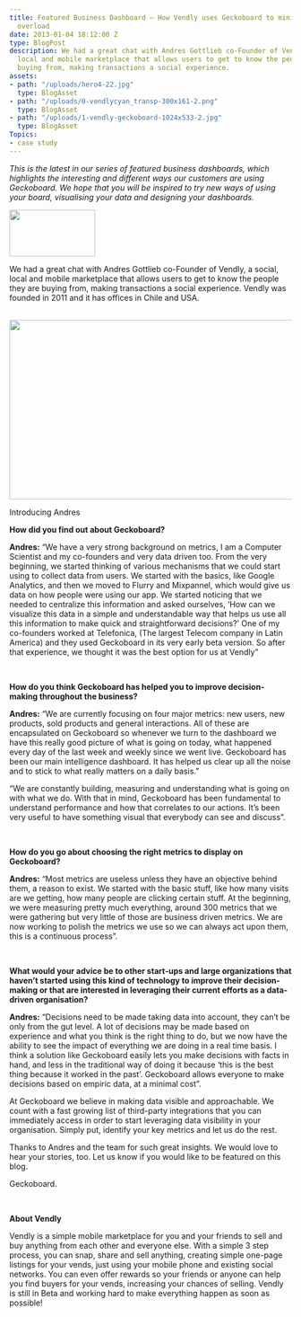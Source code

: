 ```yaml
---
title: Featured Business Dashboard – How Vendly uses Geckoboard to minimize information
  overload
date: 2013-01-04 18:12:00 Z
type: BlogPost
description: We had a great chat with Andres Gottlieb co-Founder of Vendly, a social,
  local and mobile marketplace that allows users to get to know the people they are
  buying from, making transactions a social experience.
assets:
- path: "/uploads/hero4-22.jpg"
  type: BlogAsset
- path: "/uploads/0-vendlycyan_transp-300x161-2.png"
  type: BlogAsset
- path: "/uploads/1-vendly-geckoboard-1024x533-2.jpg"
  type: BlogAsset
Topics:
- case study
---
```


<p><em>This is the latest in our series of featured business dashboards, which highlights the interesting and different ways our customers are using Geckoboard. We hope that you will be inspired to try new ways of using your board, visualising your data and designing your dashboards.</em></p>
<p><img alt="" class="wp-float-right" height="83" src="/uploads/0-vendlycyan_transp-300x161-2.png" title="vendlycyan_transp" width="153"><br></p><p><span>We had a great chat with Andres Gottlieb co-Founder of Vendly, a social, local and mobile marketplace that allows users to get to know the people they are buying from, making transactions a socia</span><span>l experience. Vendly was founded in 2011 and it has offices in Chile and USA.</span></p><br><img alt="" class="alignnone wp-image-1553" height="320" src="/uploads/1-vendly-geckoboard-1024x533-2.jpg" title="vendly-geckoboard" width="614">
<p><span>Introducing Andres</span></p>
<p><strong>How did you find out about Geckoboard?</strong></p>
<p><span><strong>Andres:</strong> “We have a very strong background on metrics, I am a Computer Scientist and my co-founders and very data driven too. From the very beginning, we started thinking of various mechanisms that we could start using to collect data from users. We started with the basics, like Google Analytics, and then we moved to Flurry and Mixpannel, which would give us data on how people were using our app. We started noticing that we needed to centralize this information and asked ourselves, ‘How can we visualize this data in a simple and understandable way that helps us use all this information to make quick and straightforward decisions?’ One of my co-founders worked at Telefonica, (The largest Telecom company in Latin America) and they used Geckoboard in its very early beta version. So after that experience, we thought it was the best option for us at Vendly”</span></p>
<p> </p>
<p><span><strong>How do you think Geckoboard has helped you to improve decision-making throughout the business?</strong></span></p>
<p><span><strong>Andres:</strong> “We are currently focusing on four major metrics: new users, new products, sold products and general interactions. All of these are encapsulated on Geckoboard so whenever we turn to the dashboard we have this really good picture of what is going on today, what happened every day of the last week and weekly since we went live. Geckoboard has been our main intelligence dashboard. It has helped us clear up all the noise and to stick to what really matters on a daily basis.”</span></p>
<p><span>“We are constantly building, measuring and understanding what is going on with what we do. With that in mind, Geckoboard has been fundamental to understand performance and how that correlates to our actions. It’s been very useful to have something visual that everybody can see and discuss”.</span></p>
<p> </p>
<p><span><strong>How do you go about choosing the right metrics to display on Geckoboard?</strong></span></p>
<p><span><strong>Andres:</strong> “Most metrics are useless unless they have an objective behind them, a reason to exist. We started with the basic stuff, like how many visits are we getting, how many people are clicking certain stuff. At the beginning, we were measuring pretty much everything, around 300 metrics that we were gathering but very little of those are business driven metrics. We are now working to polish the metrics we use so we can always act upon them, this is a continuous process”.</span></p>
<p> </p>
<p><span><strong>What would your advice be to other start-ups and large organizations that haven’t started using this kind of technology to improve their decision-making or that are interested in leveraging their current efforts as a data-driven organisation?</strong></span></p>
<p><span><strong>Andres:</strong> “Decisions need to be made taking data into account, they can’t be only from the gut level. A lot of decisions may be made based on experience and what you think is the right thing to do, but we now have the ability to see the impact of everything we are doing in a real time basis. I think a solution like Geckoboard easily lets you make decisions with facts in hand, and less in the traditional way of doing it because ‘this is the best thing because it worked in the past’. Geckoboard allows everyone to make decisions based on empiric data, at a minimal cost”.</span></p>
<p><span>At Geckoboard we believe in making data visible and approachable. We count with a fast growing list of third-party integrations that you can immediately access in order to start leveraging data visibility in your organisation. Simply put, identify your key metrics and let us do the rest.</span></p>
<p><span>Thanks to Andres and the team for such great insights. We would love to hear your stories, too. Let us know if you would like to be featured on this blog.</span></p>
<p><span>Geckoboard.</span></p>
<p> </p>
<p><span><strong>About Vendly</strong></span></p>
<p><span>Vendly is a simple mobile marketplace for you and your friends to sell and buy anything from each other and everyone else. With a simple 3 step process, you can snap, share and sell anything, creating simple one-page listings for your vends, just using your mobile phone and existing social networks. You can even offer rewards so your friends or anyone can help you find buyers for your vends, increasing your chances of selling. Vendly is</span><span> still in Beta and working hard to make everything happen as soon as possible!</span></p>
